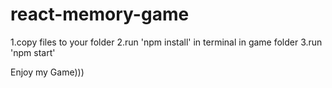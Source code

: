 # react-memory-game
1.copy files to your folder
2.run 'npm install' in terminal in game folder
3.run 'npm start'

Enjoy my Game)))

